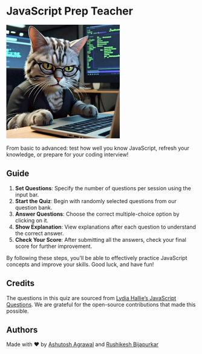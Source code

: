 # JavaScript Prep Teacher

<img src="src/assets/cat-js-logo.png" alt="App Logo" width="300px" />

From basic to advanced: test how well you know JavaScript, refresh your knowledge, or prepare for your coding interview!

## Guide

1. **Set Questions**: Specify the number of questions per session using the input bar.
2. **Start the Quiz**: Begin with randomly selected questions from our question bank.
3. **Answer Questions**: Choose the correct multiple-choice option by clicking on it.
4. **Show Explanation**: View explanations after each question to understand the correct answer.
5. **Check Your Score**: After submitting all the answers, check your final score for further improvement.

By following these steps, you'll be able to effectively practice JavaScript concepts and improve your skills. Good luck, and have fun!

## Credits

The questions in this quiz are sourced from [Lydia Hallie’s JavaScript Questions](https://github.com/lydiahallie/javascript-questions). We are grateful for the open-source contributions that made this possible.

## Authors

Made with ❤️ by [Ashutosh Agrawal](https://www.linkedin.com/in/ashutosh-agrawal-537b70155/) and [Rushikesh Bijapurkar](https://www.linkedin.com/in/atrushikesh/)
